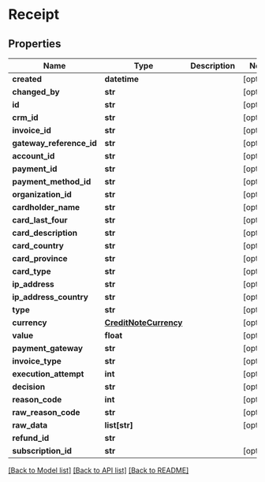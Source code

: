 # Receipt

## Properties
Name | Type | Description | Notes
------------ | ------------- | ------------- | -------------
**created** | **datetime** |  | [optional] 
**changed_by** | **str** |  | [optional] 
**id** | **str** |  | [optional] 
**crm_id** | **str** |  | [optional] 
**invoice_id** | **str** |  | [optional] 
**gateway_reference_id** | **str** |  | [optional] 
**account_id** | **str** |  | [optional] 
**payment_id** | **str** |  | [optional] 
**payment_method_id** | **str** |  | [optional] 
**organization_id** | **str** |  | [optional] 
**cardholder_name** | **str** |  | [optional] 
**card_last_four** | **str** |  | [optional] 
**card_description** | **str** |  | [optional] 
**card_country** | **str** |  | [optional] 
**card_province** | **str** |  | [optional] 
**card_type** | **str** |  | [optional] 
**ip_address** | **str** |  | [optional] 
**ip_address_country** | **str** |  | [optional] 
**type** | **str** |  | [optional] 
**currency** | [**CreditNoteCurrency**](CreditNoteCurrency.md) |  | [optional] 
**value** | **float** |  | [optional] 
**payment_gateway** | **str** |  | [optional] 
**invoice_type** | **str** |  | [optional] 
**execution_attempt** | **int** |  | [optional] 
**decision** | **str** |  | [optional] 
**reason_code** | **int** |  | [optional] 
**raw_reason_code** | **str** |  | [optional] 
**raw_data** | **list[str]** |  | [optional] 
**refund_id** | **str** |  | 
**subscription_id** | **str** |  | [optional] 

[[Back to Model list]](../README.md#documentation-for-models) [[Back to API list]](../README.md#documentation-for-api-endpoints) [[Back to README]](../README.md)

